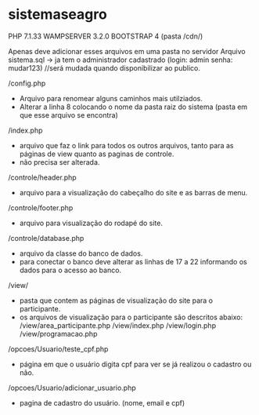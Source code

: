 # sistemaseagro

PHP 7.1.33
WAMPSERVER 3.2.0
BOOTSTRAP 4 (pasta /cdn/)

Apenas deve adicionar esses arquivos em uma pasta no servidor
Arquivo sistema.sql -> ja tem o administrador cadastrado (login: admin senha: mudar123) //será mudada quando disponibilizar ao publico.

/config.php
- Arquivo para renomear alguns caminhos mais utilziados.
- Alterar a linha 8 colocando o nome da pasta raiz do sistema (pasta em que esse arquivo se encontra)

/index.php
- arquivo que faz o link para todos os outros arquivos, tanto para as páginas de view quanto as paginas de controle.
- não precisa ser alterada.

/controle/header.php
- arquivo para a visualização do cabeçalho do site e as barras de menu.

/controle/footer.php
- arquivo para visualização do rodapé do site.

/controle/database.php
- arquivo da classe do banco de dados.
- para conectar o banco deve alterar as linhas de 17 a 22 informando os dados para o acesso ao banco.

/view/
- pasta que contem as páginas de visualização do site para o participante.
- os arquivos de visualização para o participante são descritos abaixo:
  /view/area_participante.php
  /view/index.php
  /view/login.php
  /view/programacao.php
  
/opcoes/Usuario/teste_cpf.php
- página em que o usuário digita cpf para ver se já realizou o cadastro ou não.

/opcoes/Usuario/adicionar_usuario.php
- pagina de cadastro do usuário. (nome, email e cpf)

